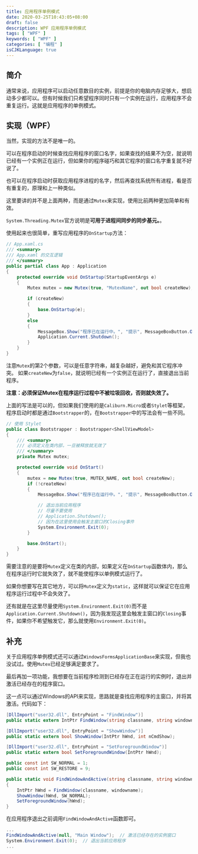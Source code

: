 ```yaml
---
title: 应用程序单例模式
date: 2020-03-25T10:43:05+08:00
draft: false
description: WPF 应用程序单例模式
tags: [ "WPF" ]
keywords: [ "WPF" ]
categories: [ "编程" ]
isCJKLanguage: true
---
```


## 简介

通常来说，应用程序可以启动任意数目的实例，前提是你的电脑内存足够大，想启动多少都可以。但有时候我们只希望程序同时只有一个实例在运行，应用程序不会重复运行。这就是应用程序的单例模式。

## 实现（WPF）

当然，实现的方法不是唯一的。

可以在程序启动的时候查找应用程序的窗口名字，如果查找的结果不为空，就说明已经有一个实例正在运行，但如果你的程序碰巧和其它程序的窗口名字重复就不好说了。

也可以在程序启动时获取应用程序进程的名字，然后再查找系统所有进程，看是否有重复的，原理和上一种类似。

这里要讲的并不是上面两种，而是通过`Mutex`来实现，使用比前两种更加简单和有效。

`System.Threading.Mutex`官方说明是**可用于进程间同步的同步基元。**。

使用起来也很简单，重写应用程序的`OnStartup`方法：

``` csharp
// App.xaml.cs
/// <summary>
/// App.xaml 的交互逻辑
/// </summary>
public partial class App : Application
{
    protected override void OnStartup(StartupEventArgs e)
    {
        Mutex mutex = new Mutex(true, "MutexName", out bool createNew);

        if (createNew)
        {
            base.OnStartup(e);
        }
        else
        {
            MessageBox.Show("程序已在运行中。", "提示", MessageBoxButton.OK, MessageBoxImage.Information);
            Application.Current.Shutdown();
        }
    }
}
```

注意`Mutex`的第2个参数，可以是任意字符串，越复杂越好，避免和其它程序冲突。
如果`createNew`为`false`，就说明已经有一个实例正在运行了，直接退出当前程序。

**注意：必须保证Mutex在程序运行过程中不被垃圾回收，否则就失效了。**

上面的写法是可以的，但如果我们使用的是`Caliburn.Micro`或者`Stylet`等框架，程序启动时都是通过`Bootstrapper`的，在`Bootstrapper`中的写法会有一些不同。

``` csharp
// 使用 Stylet
public class Bootstrapper : Bootstrapper<ShellViewModel>
{
    /// <summary>
    /// 必须定义在类内部，一旦被释放就无效了
    /// </summary>
    private Mutex mutex;

    protected override void OnStart()
    {
        mutex = new Mutex(true, MUTEX_NAME, out bool createNew);
        if (!createNew)
        {
            MessageBox.Show("程序已在运行中。", "提示", MessageBoxButton.OK, MessageBoxImage.Information);

            // 退出当前应用程序
            // 尽量不要使用
            // Application.Shutdown();
            // 因为在这里使用会触发主窗口的Closing事件
            System.Environment.Exit(0);
        }

        base.OnStart();
    }
}
```

需要注意的是要将`Mutex`定义在类的内部，如果定义在`OnStartup`函数体内，那么在程序运行时它就失效了，就不能使程序以单例模式运行了。

如果你想要写在其它地方，可以将`Mutex`定义为`static`，这样就可以保证它在应用程序运行过程中不会失效了。

还有就是在这里尽量使用`System.Environment.Exit(0)`而不是`Application.Current.Shutdown()`，因为我发现这里会触发主窗口的`Closing`事件，如果你不希望触发它，那么就使用`Environment.Exit(0)`。

## 补充

关于应用程序单例模式还可以通过`WindowsFormsApplicationBase`来实现，但我也没试过。使用`Mutex`已经足够满足要求了。

最后再加一项功能，我想要在当前程序检测到已经存在正在运行的实例时，退出并激活已经存在的程序窗口。

这一点可以通过Windows的API来实现，思路就是查找应用程序的主窗口，并将其激活。代码如下：

``` csharp
[DllImport("user32.dll", EntryPoint = "FindWindow")]
public static extern IntPtr FindWindow(string classname, string windowname);

[DllImport("user32.dll", EntryPoint = "ShowWindow")]
public static extern bool ShowWindow(IntPtr hWnd, int nCmdShow);

[DllImport("user32.dll", EntryPoint = "SetForegroundWindow")]
public static extern bool SetForegroundWindow(IntPtr hWnd);

public const int SW_NORMAL = 1;
public const int SW_RESTORE = 9;

public static void FindWindowAndActive(string classname, string windowname)
{
    IntPtr hWnd = FindWindow(classname, windowname);
    ShowWindow(hWnd, SW_NORMAL);
    SetForegroundWindow(hWnd);
}
```

在应用程序退出之前调用`FindWindowAndActive`函数即可。

``` csharp
...
FindWindowAndActive(null, "Main Window");  // 激活已经存在的实例窗口
System.Environment.Exit(0);  // 退出当前应用程序
...
```

